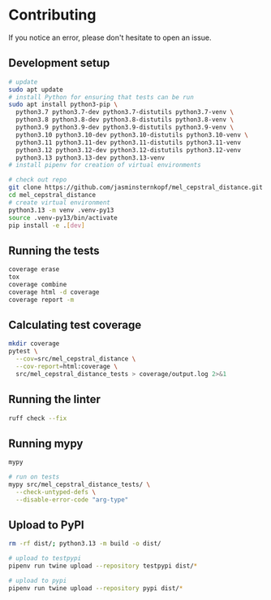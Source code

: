 # Contributing

If you notice an error, please don't hesitate to open an issue.

## Development setup

```sh
# update
sudo apt update
# install Python for ensuring that tests can be run
sudo apt install python3-pip \
  python3.7 python3.7-dev python3.7-distutils python3.7-venv \
  python3.8 python3.8-dev python3.8-distutils python3.8-venv \
  python3.9 python3.9-dev python3.9-distutils python3.9-venv \
  python3.10 python3.10-dev python3.10-distutils python3.10-venv \
  python3.11 python3.11-dev python3.11-distutils python3.11-venv
  python3.12 python3.12-dev python3.12-distutils python3.12-venv
  python3.13 python3.13-dev python3.13-venv
# install pipenv for creation of virtual environments

# check out repo
git clone https://github.com/jasminsternkopf/mel_cepstral_distance.git
cd mel_cepstral_distance
# create virtual environment
python3.13 -m venv .venv-py13
source .venv-py13/bin/activate
pip install -e .[dev]
```

## Running the tests

```sh
coverage erase
tox
coverage combine
coverage html -d coverage
coverage report -m
```

## Calculating test coverage

```sh
mkdir coverage
pytest \
  --cov=src/mel_cepstral_distance \
  --cov-report=html:coverage \
  src/mel_cepstral_distance_tests > coverage/output.log 2>&1
```

## Running the linter

```sh
ruff check --fix
```

## Running mypy

```sh
mypy

# run on tests
mypy src/mel_cepstral_distance_tests/ \
  --check-untyped-defs \
  --disable-error-code "arg-type"
```

## Upload to PyPI
```sh
rm -rf dist/; python3.13 -m build -o dist/

# upload to testpypi 
pipenv run twine upload --repository testpypi dist/*

# upload to pypi
pipenv run twine upload --repository pypi dist/*
```
